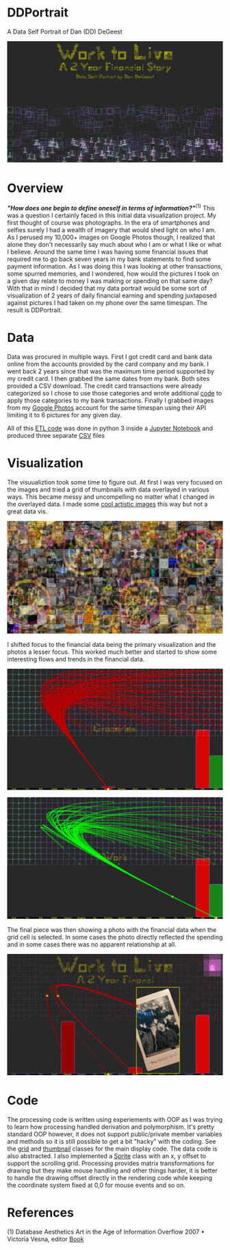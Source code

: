 # DDPortrait
A Data Self Portrait of Dan (DD) DeGeest

![image](/assets/ddportrait.png)
 
# Overview

***"How does one begin to define oneself in terms of information?"***<sup>(1)</sup> This was a question I certainly faced in this initial data visualization project.  My first thought of course was photographs.  In the era of smartphones and selfies surely I had a wealth of imagery that would shed light on who I am.  As I perused my 10,000+ images on Google Photos though, I realized that alone they don't necessarily say much about who I am or what I like or what I believe.  Around the same time I was having some financial issues that required me to go back seven years in my bank statements to find some payment information.  As I was doing this I was looking at other transactions, some spurred memories, and I wondered, how would the pictures I took on a given day relate to money I was making or spending on that same day?  With that in mind I decided that my data portrait would be some sort of visualization of 2 years of daily financial earning and spending juxtaposed against pictures I had taken on my phone over the same timespan. The result is DDPortrait.

# Data

Data was procured in multiple ways.  First I got credit card and bank data online from the accounts provided by the card company and my bank.  I went back 2 years since that was the maximum time period supported by my credit card.  I then grabbed the same dates from my bank. Both sites provided a CSV download.  The credit card transactions were already categorized so I chose to use those categories and wrote additional [code](/DDataETL/data-portrait-xplore.ipynb) to apply those categories to my bank transactions.  Finally I grabbed images from my [Google Photos](/photosFull) account for the same timespan using their API limiting it to 6 pictures for any given day.

All of this [ETL code](/DDataETL) was done in python 3 inside a [Jupyter Notebook](https://jupyter.org/) and produced three separate [CSV](/data) files

# Visualization

The visuualiztion took some time to figure out.  At first I was very focused on the images and tried a grid of thumbnails with data overlayed in various ways.  This became messy and uncompelling no matter what I changed in the overlayed data. I made some [cool artistic images](/ImageDD/photoTile0714.png) this way but not a great data vis.

![image](/ImageDD/photoTile1682.png)

I shifted focus to the financial data being the primary visualization and the photos a lesser focus.  This worked much better and started to show some interesting flows and trends in the financial data.

![image](/assets/live.png)

![image](/assets/work.png)

The final piece was then showing a photo with the financial data when the grid cell is selected.  In some cases the photo directly reflected the spending and in some cases there was no apparent relationship at all.

![image](/assets/buddy2.png)

# Code

The processing code is written using experiements with OOP as I was trying to learn how processing handled derivation and polymorphism.  It's pretty standard OOP however, it does not support public/private member variables and methods so it is still possible to get a bit "hacky" with the coding. See the [grid](/Grid.pde) and [thumbnail](/Thumbnail.pde) classes for the main display code. The data code is also abstracted.  I also implemented a [Sprite](/Sprite.pde) class with an x, y offset to support the scrolling grid.  Processing provides matrix transformations for drawing but they make mouse handling and other things harder, it is better to handle the drawing offset directly in the rendering code while keeping the coordinate system fixed at 0,0 for mouse events and so on.

# References

(1) Database Aesthetics Art in the Age of Information Overflow 2007 • Victoria Vesna, editor [Book](https://www.upress.umn.edu/book-division/books/database-aesthetics)
